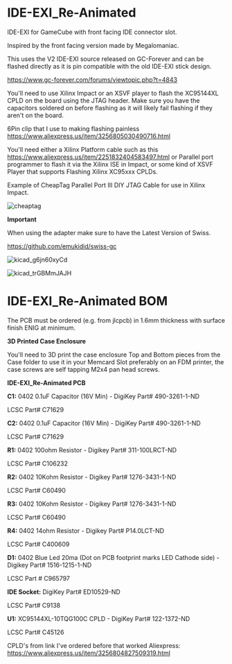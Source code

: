 # IDE-EXI_Re-Animated
IDE-EXI for GameCube with front facing IDE connector slot.

Inspired by the front facing version made by Megalomaniac.

This uses the V2 IDE-EXI source released on GC-Forever and can be flashed directly as it is pin compatible
with the old IDE-EXI stick design.

https://www.gc-forever.com/forums/viewtopic.php?t=4843

You'll need to use Xilinx Impact or an XSVF player to flash the XC95144XL CPLD on the board using the JTAG header.
Make sure you have the capacitors soldered on before flashing as it will likely fail flashing if they aren't on the board.

6Pin clip that I use to making flashing painless https://www.aliexpress.us/item/3256805030490716.html

You'll need either a Xilinx Platform cable such as this https://www.aliexpress.us/item/2251832404583497.html or Parallel port programmer to flash it via the Xilinx ISE in Impact, or some kind of XSVF Player that supports Flashing Xilinx XC95xxx CPLDs.

Example of CheapTag Parallel Port III DIY JTAG Cable for use in Xilinx Impact.

![cheaptag](https://github.com/user-attachments/assets/b19aa58e-b4ea-41fd-97be-7089c8e5e8da)



  

**Important**

When using the adapter make sure to have the Latest Version of Swiss.

https://github.com/emukidid/swiss-gc


![kicad_g6jn60xyCd](https://github.com/user-attachments/assets/e48d86ef-7825-4ca5-904c-26c82cf879d2)


![kicad_trGBMmJAJH](https://github.com/user-attachments/assets/e0d741aa-d3db-4362-bab1-34cb889fb254)



IDE-EXI_Re-Animated BOM
=====================================
The PCB must be ordered (e.g. from jlcpcb) in 1.6mm thickness with surface finish ENIG at minimum.

**3D Printed Case Enclosure**

You'll need to 3D print the case enclosure Top and Bottom pieces from the Case folder to use it in your Memcard Slot preferably on an FDM printer, 
the case screws are self tapping M2x4 pan head screws.

**IDE-EXI_Re-Animated PCB**

**C1:** 0402 0.1uF Capacitor (16V Min) - DigiKey Part# 490-3261-1-ND

LCSC Part# C71629

**C2:** 0402 0.1uF Capacitor (16V Min) - DigiKey Part# 490-3261-1-ND

LCSC Part# C71629

**R1:** 0402 100ohm Resistor - Digikey Part# 311-100LRCT-ND

LCSC Part# C106232

**R2:** 0402 10Kohm Resistor - Digikey Part# 1276-3431-1-ND

LCSC Part# C60490

**R3:** 0402 10Kohm Resistor - Digikey Part# 1276-3431-1-ND

LCSC Part# C60490

**R4:** 0402 14ohm Resistor - Digikey Part# P14.0LCT-ND

LCSC Part# C400609

**D1:** 0402 Blue Led 20ma (Dot on PCB footprint marks LED Cathode side) - Digikey Part# 1516-1215-1-ND

LCSC Part # C965797

**IDE Socket:** DigiKey Part# ED10529-ND

LCSC Part# C9138

**U1:** XC95144XL-10TQG100C CPLD - DigiKey Part# 122-1372-ND

LCSC Part# C45126

CPLD's from link I've ordered before that worked
Aliexpress: https://www.aliexpress.us/item/3256804827509319.html
